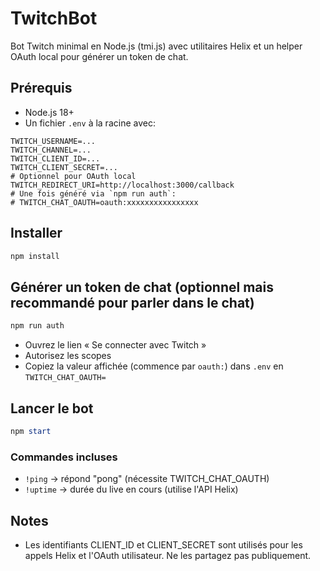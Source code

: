 # TwitchBot

Bot Twitch minimal en Node.js (tmi.js) avec utilitaires Helix et un helper OAuth local pour générer un token de chat.

## Prérequis
- Node.js 18+
- Un fichier `.env` à la racine avec:
```
TWITCH_USERNAME=...
TWITCH_CHANNEL=...
TWITCH_CLIENT_ID=...
TWITCH_CLIENT_SECRET=...
# Optionnel pour OAuth local
TWITCH_REDIRECT_URI=http://localhost:3000/callback
# Une fois généré via `npm run auth`:
# TWITCH_CHAT_OAUTH=oauth:xxxxxxxxxxxxxxxx
```

## Installer
```powershell
npm install
```

## Générer un token de chat (optionnel mais recommandé pour parler dans le chat)
```powershell
npm run auth
```
- Ouvrez le lien « Se connecter avec Twitch »
- Autorisez les scopes
- Copiez la valeur affichée (commence par `oauth:`) dans `.env` en `TWITCH_CHAT_OAUTH=`

## Lancer le bot
```powershell
npm start
```

### Commandes incluses
- `!ping` → répond "pong" (nécessite TWITCH_CHAT_OAUTH)
- `!uptime` → durée du live en cours (utilise l'API Helix)

## Notes
- Les identifiants CLIENT_ID et CLIENT_SECRET sont utilisés pour les appels Helix et l'OAuth utilisateur. Ne les partagez pas publiquement.
